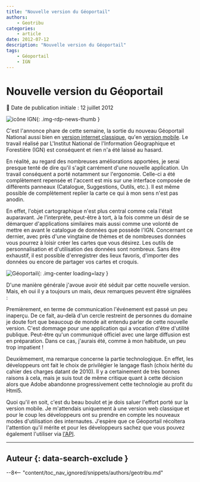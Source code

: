 ```yaml
---
title: "Nouvelle version du Géoportail"
authors:
    - Geotribu
categories:
    - article
date: 2012-07-12
description: "Nouvelle version du Géoportail"
tags:
    - Géoportail
    - IGN
---
```


# Nouvelle version du Géoportail

:calendar: Date de publication initiale : 12 juillet 2012

![icône IGN](https://cdn.geotribu.fr/img/logos-icones/entreprises_association/ign.png "IGN"){: .img-rdp-news-thumb }

C'est l'annonce phare de cette semaine, la sortie du nouveau Géoportail National aussi bien en [version internet classique](https://www.geoportail.gouv.fr/accueil), qu'en [version mobile](http://m.geoportail.fr/). Le travail réalisé par L'Institut National de l'Information Géographique et Forestière (IGN) est conséquent et rien n'a été laissé au hasard.  

En réalité, au regard des nombreuses améliorations apportées, je serai presque tenté de dire qu'il s'agit carrément d'une nouvelle application. Un travail conséquent a porté notamment sur l'ergonomie. Celle-ci a été complètement repensée et l'accent est mis sur une interface composée de différents panneaux (Catalogue, Suggestions, Outils, etc.). Il est même possible de complètement replier la carte ce qui à mon sens n'est pas anodin.

En effet, l'objet cartographique n'est plus central comme cela l'était auparavant. Je l’interprète, peut-être à tort, à la fois comme un désir de se démarquer d'applications similaires mais aussi comme une volonté de mettre en avant le catalogue de données que possède l'IGN. Concernant ce dernier, avec près d'une vingtaine de thèmes et de nombreuses données vous pourrez à loisir créer les cartes que vous désirez. Les outils de personnalisation et d'utilisation des données sont nombreux. Sans être exhaustif, il est possible d'enregistrer des lieux favoris, d'importer des données ou encore de partager vos cartes et croquis.

![Géoportail](https://cdn.geotribu.fr/img/articles-blog-rdp/capture-ecran/geoportail_2012.png "Géoportail"){: .img-center loading=lazy }

D'une manière générale j'avoue avoir été séduit par cette nouvelle version. Mais, eh oui il y a toujours un mais, deux remarques peuvent être signalées :

Premièrement, en terme de communication l'événement est passé un peu inaperçu. De ce fait, au-delà d'un cercle restreint de personnes du domaine je doute fort que beaucoup de monde ait entendu parler de cette nouvelle version. C'est dommage pour une application qui a vocation d'être d'utilité publique. Peut-être qu'un communiqué officiel avec une large diffusion est en préparation. Dans ce cas, j'aurais été, comme à mon habitude, un peu trop impatient !

Deuxièmement, ma remarque concerne la partie technologique. En effet, les développeurs ont fait le choix de privilégier le langage flash (choix hérité du cahier des charges datant de 2010). Il y a certainement de très bonnes raisons à cela, mais je suis tout de même critique quant à cette décision alors que Adobe abandonne progressivement cette technologie au profit du Html5.

Quoi qu'il en soit, c'est du beau boulot et je dois saluer l'effort porté sur la version mobile. Je m'attendais uniquement à une version web classique et pour le coup les développeurs ont su prendre en compte les nouveaux modes d'utilisation des internautes. J'espère que ce Géoportail récoltera l'attention qu'il mérite et pour les développeurs sachez que vous pouvez également l'utiliser via [l'API](https://api.ign.fr/geoportail/index.do).

----

## Auteur {: data-search-exclude }

--8<-- "content/toc_nav_ignored/snippets/authors/geotribu.md"
